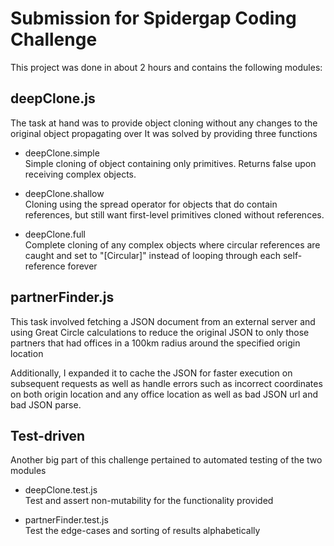 # Submission for Spidergap Coding Challenge

This project was done in about 2 hours and contains the following modules:

## deepClone.js

The task at hand was to provide object cloning without any changes to the original object propagating over
It was solved by providing three functions

- deepClone.simple  
	Simple cloning of object containing only primitives. Returns false upon receiving complex objects.  

- deepClone.shallow  
	Cloning using the spread operator for objects that do contain references, but still want first-level primitives cloned without references.  

- deepClone.full  
	Complete cloning of any complex objects where circular references are caught and set to "[Circular]" instead of looping through each self-reference forever  

## partnerFinder.js

This task involved fetching a JSON document from an external server and using Great Circle calculations to reduce the original JSON to only those partners that had offices in a 100km radius around the specified origin location

Additionally, I expanded it to cache the JSON for faster execution on subsequent requests as well as handle errors such as incorrect coordinates on both origin location and any office location as well as bad JSON url and bad JSON parse.

## Test-driven

Another big part of this challenge pertained to automated testing of the two modules

- deepClone.test.js  
	Test and assert non-mutability for the functionality provided  

- partnerFinder.test.js  
	Test the edge-cases and sorting of results alphabetically 
